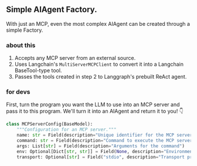 ## Simple AIAgent Factory.
With just an MCP, even the most complex AIAgent can be created through a simple Factory.
### about this
1. Accepts any MCP server from an external source.
2. Uses Langchain's `MultiServerMCPClient` to convert it into a Langchain BaseTool-type tool.
3. Passes the tools created in step 2 to Langgraph's prebuilt ReAct agent.

### for devs
First, turn the program you want the LLM to use into an MCP server and pass it to this program. We'll turn it into an AIAgent and return it to you!
👇
```python
class MCPServerConfig(BaseModel):
    """Configuration for an MCP server."""
    name: str = Field(description="Unique identifier for the MCP server")
    command: str = Field(description="Command to execute the MCP server")
    args: List[str] = Field(description="Arguments for the command")
    env: Optional[Dict[str, str]] = Field(None, description="Environment variables")
    transport: Optional[str] = Field("stdio", description="Transport protocol")

```
